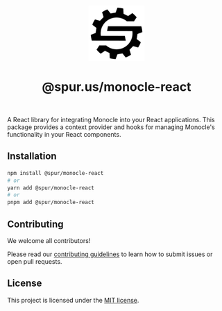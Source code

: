 <div align="center">
  <a href="https://nextjs.org">
    <picture>
      <source media="(prefers-color-scheme: dark)" srcset="../../docs/images/logo-dark-mode.svg">
      <img alt="Spur logo" src="../../docs/images/logo-light-mode.svg" height="128">
    </picture>
  </a>
  <br />
  <h1>@spur.us/monocle-react</h1>
</div>
<br />

A React library for integrating Monocle into your React applications. This package provides a context provider and hooks for managing Monocle's functionality in your React components.

## Installation

```bash
npm install @spur/monocle-react
# or
yarn add @spur/monocle-react
# or
pnpm add @spur/monocle-react
```

## Contributing

We welcome all contributors!

Please read our [contributing guidelines](https://github.com/spurintel/javascript/blob/main/docs/CONTRIBUTING.md) to learn how to submit issues or open pull requests.

## License

This project is licensed under the [MIT license](https://github.com/spurintel/javascript/blob/main/packages/monocle-react/LICENSE).
